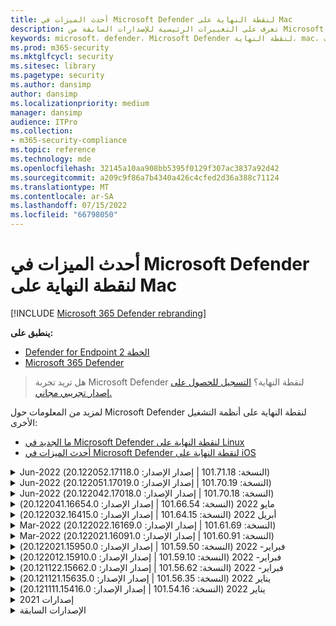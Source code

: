 ```yaml
---
title: أحدث الميزات في Microsoft Defender لنقطة النهاية على Mac
description: تعرف على التغييرات الرئيسية للإصدارات السابقة من Microsoft Defender لنقطة النهاية على Mac.
keywords: microsoft، defender، Microsoft Defender لنقطة النهاية، mac، التثبيت، macos، whatsnew
ms.prod: m365-security
ms.mktglfcycl: security
ms.sitesec: library
ms.pagetype: security
ms.author: dansimp
author: dansimp
ms.localizationpriority: medium
manager: dansimp
audience: ITPro
ms.collection:
- m365-security-compliance
ms.topic: reference
ms.technology: mde
ms.openlocfilehash: 32145a10aa908bb5395f0129f307ac3837a92d42
ms.sourcegitcommit: a209c9f86a7b4340a426c4cfed2d36a388c71124
ms.translationtype: MT
ms.contentlocale: ar-SA
ms.lasthandoff: 07/15/2022
ms.locfileid: "66798050"
---
```

# <a name="whats-new-in-microsoft-defender-for-endpoint-on-mac"></a>أحدث الميزات في Microsoft Defender لنقطة النهاية على Mac

[!INCLUDE [Microsoft 365 Defender rebranding](../../includes/microsoft-defender.md)]

**ينطبق على:**
- [Defender for Endpoint الخطة 2](https://go.microsoft.com/fwlink/p/?linkid=2154037)
- [Microsoft 365 Defender](https://go.microsoft.com/fwlink/?linkid=2118804)

> هل تريد تجربة Microsoft Defender لنقطة النهاية؟ [التسجيل للحصول على إصدار تجريبي مجاني.](https://signup.microsoft.com/create-account/signup?products=7f379fee-c4f9-4278-b0a1-e4c8c2fcdf7e&ru=https://aka.ms/MDEp2OpenTrial?ocid=docs-wdatp-exposedapis-abovefoldlink)

لمزيد من المعلومات حول Microsoft Defender لنقطة النهاية على أنظمة التشغيل الأخرى: 
- [ما الجديد في Microsoft Defender لنقطة النهاية على Linux](linux-whatsnew.md) 
- [أحدث الميزات في Microsoft Defender لنقطة النهاية على iOS](ios-whatsnew.md)</br>

<details>
  <summary>Jun-2022 (النسخة: 101.71.18 | إصدار الإصدار: 20.122052.17118.0)</summary>

&ensp;تم الإصدار: **يوليو 7، 2022**<br/>
&ensp;نشر: **يوليو 7، 2022**<br/>
&ensp;النسخة: **101.71.18**<br/>
&ensp;إصدار الإصدار: **20.122052.17118.0**<br/>

**أحدث الميزات**

- `mdatp connectivity test` تم توسيعه باستخدام عنوان URL إضافي يتطلب أن يعمل المنتج بشكل صحيح. عنوان URL الجديد هو [https://go.microsoft.com/fwlink/?linkid=2144709](https://go.microsoft.com/fwlink/?linkid=2144709).
- حتى الآن، لم يكن مستوى سجل المنتج ثابتا بين عمليات إعادة تشغيل المنتج. بدءا من هذا الإصدار، هناك مفتاح أداة سطر أوامر جديد يستمر في مستوى السجل. الأمر الجديد هو `mdatp log level persist --level <level>`.
- تصحيح خطأ في حزمة تثبيت المنتج قد يؤدي في حالات نادرة إلى فقدان حالة المنتج أثناء التحديثات
- تحسينات الأداء لعمليات نسخ الملفات وتطبيقات macOS المضمنة
- إصلاحات الأخطاء

<br/>
</details>

<details>
  <summary>Jun-2022 (النسخة: 101.70.19 | إصدار الإصدار: 20.122051.17019.0)</summary>

&ensp;تم الإصدار: **14 يونيو 2022**<br/>
&ensp;نشر بتاريخ: **14 يونيو 2022**<br/>
&ensp;النسخة: **101.70.19**<br/>
&ensp;إصدار الإصدار: **20.122051.17019.0**<br/>

**أحدث الميزات**

- تم إصلاح خطأ حيث لم يتم تقديم الإعلامات المتعلقة بالتهديدات دائما للمستخدم النهائي.
- تحسينات الأداء & إصلاحات الأخطاء الأخرى

<br/>
</details>


<details>
  <summary>Jun-2022 (النسخة: 101.70.18 | إصدار الإصدار: 20.122042.17018.0)</summary>

&ensp;تم الإصدار: **2 يونيو 2022**<br/>
&ensp;نشر بتاريخ: **2 يونيو 2022**<br/>
&ensp;النسخة: **101.70.18**<br/>
&ensp;إصدار الإصدار: **20.122042.17018.0**<br/>

**أحدث الميزات**

- تصحيح خطأ حيث كانت حزمة التثبيت معلقة أحيانا إلى أجل غير مسمى أثناء تحديثات المنتج
- تم إصلاح خطأ حيث كان المنتج في بعض الأحيان يكتشف الملفات داخل مجلد العزل بشكل غير صحيح
- تحسينات الأداء & إصلاحات الأخطاء الأخرى

<br/>
</details>

<details>
  <summary>مايو 2022 (النسخة: 101.66.54 | إصدار الإصدار: 20.122041.16654.0) </summary>

&ensp;تم الإصدار بتاريخ: **11 مايو 2022**<br/>
&ensp;نشر بتاريخ: **11 مايو 2022**<br/>
&ensp;النسخة: **101.66.54**<br/>
&ensp;إصدار الإصدار: **20.122041.16654.0**<br/>


**أحدث الميزات**

- عالجت مشكلة `mdatp diagnostic real-time-protection-statistics` عدم طباعة مسار العملية الصحيح في بعض الحالات.
- إصلاحات الأخطاء

<br/>
</details>

<details>
  <summary>أبريل 2022 (النسخة: 101.64.15 | إصدار الإصدار: 20.122032.16415.0)</summary>

&ensp;تم الإصدار: **26 أبريل 2022**<br/>
&ensp;نشر بتاريخ: **26 أبريل 2022**<br/>
&ensp;النسخة: **101.64.15**<br/>
&ensp;إصدار الإصدار: **20.122032.16415.0**<br/>

**أحدث الميزات**

- تم إصلاح التراجع الذي تم تقديمه في الإصدار 101.61.69 حيث تظهر أيقونة قائمة الحالة أحيانا أيقونة خطأ، على الرغم من أنه لم يكن هناك أي إجراء مطلوب من المستخدم النهائي
- تم `conflicting_applications` تحسين الحقل `mdatp health` لإظهار أحدث 10 عمليات فقط وكذلك لتضمين أسماء العمليات. وهذا يسهل تحديد العمليات التي يحتمل أن تتعارض مع Microsoft Defender لنقطة النهاية for Mac.
- تم إصلاح خطأ حيث `mdatp device-control removable-media policy list` تم عرض معرف المورد ومعرف المنتج كأرقام عشرية بدلا من رقم سداسي عشري
- تحسينات الأداء & إصلاحات الأخطاء الأخرى

<br/>
</details>

<details>
  <summary>Mar-2022 (النسخة: 101.61.69 | إصدار الإصدار: 20.122022.16169.0) </summary>

&ensp;تاريخ الإصدار: **25 مارس 2022**<br/>
&ensp;نشر بتاريخ: **25 مارس 2022**<br/>
&ensp;النسخة: **101.61.69**<br/>
&ensp;إصدار الإصدار: **20.122022.16169.0**<br/>

**أحدث الميزات**

- إصلاحات الأخطاء

<br/>
</details>

<details>
  <summary>Mar-2022 (النسخة: 101.60.91 | إصدار الإصدار: 20.122021.16091.0)</summary>

&ensp;تم الإصدار: **8 مارس 2022**<br/>
&ensp;نشر بتاريخ: **8 مارس 2022**<br/>
&ensp;النسخة: **101.60.91**<br/>
&ensp;إصدار الإصدار: **20.122021.16091.0**<br/>

**أحدث الميزات**

- يحتوي هذا الإصدار على تحديث أمان ل [CVE-2022-23278](https://msrc-blog.microsoft.com/2022/03/08/guidance-for-cve-2022-23278-spoofing-in-microsoft-defender-for-endpoint/)

<br/>
</details>

<details>
  <summary>فبراير- 2022 (النسخة: 101.59.50 | إصدار الإصدار: 20.122021.15950.0) </summary>

&ensp;تم إصداره بتاريخ: **28 فبراير 2022**<br/>
&ensp;نشر بتاريخ: **28 فبراير 2022**<br/>
&ensp;النسخة: **101.59.50**<br/>
&ensp;إصدار الإصدار: **20.122021.15950.0**<br/>

**أحدث الميزات**

- يضيف هذا الإصدار الدعم لنظام التشغيل macOS 12.3. بدءا من macOS 12.3، [تقوم Apple بإزالة Python 2.7](https://developer.apple.com/documentation/macos-release-notes/macos-12_3-release-notes). لن يكون هناك إصدار Python مثبت مسبقا على macOS بشكل افتراضي. **الإجراء المطلوب**: 
  - يجب على المستخدمين تحديث Microsoft Defender لنقطة النهاية for Mac إلى الإصدار 101.59.50 (أو أحدث) قبل تحديث أجهزتهم إلى macOS Monterey 12.3 (أو أحدث). يعد هذا الإصدار الأدنى 101.59.50 شرطا أساسيا للقضاء على المشكلات المتعلقة ب Python مع Microsoft Defender لنقطة النهاية for Mac على macOS Monterey.
  - بالنسبة إلى عمليات النشر عن بعد، يجب تحديث إعدادات MDM الموجودة إلى Microsoft Defender لنقطة النهاية for Mac الإصدار 101.59.50 (أو أحدث). سيؤدي الدفع عبر MDM Microsoft Defender لنقطة النهاية أقدم لإصدار Mac إلى macOS Monterey 12.3 (أو أحدث) إلى فشل في التثبيت.

<br/>
</details>

<details>
  <summary>فبراير- 2022 (النسخة: 101.59.10 | إصدار الإصدار: 20.122012.15910.0)</summary>

&ensp;تم إصداره بتاريخ: **22 فبراير 2022**<br/>
&ensp;نشر بتاريخ: **22 فبراير 2022**<br/>
&ensp;النسخة: **101.59.10**<br/>
&ensp;إصدار الإصدار: **20.122012.15910.0**<br/>

**أحدث الميزات**

- تدعم أداة سطر الأوامر الآن استعادة الملفات المعزولة إلى موقع آخر غير الموقع الذي تم فيه الكشف عن الملف في الأصل. يمكن القيام بذلك من خلال `mdatp threat quarantine restore --id [threat-id] --path [destination-folder]`.
- التحكم الموسع في الجهاز لمعالجة الأجهزة المتصلة عبر Thunderbolt 3
- تحسين معالجة نهج التحكم في الجهاز التي تحتوي على معرفات مورد ومعرف منتج غير صالحين. قبل هذا الإصدار، إذا كان النهج يحتوي على معرف واحد أو أكثر غير صالح، تم تجاهل النهج بأكمله. بدءا من هذا الإصدار، يتم تجاهل الأجزاء غير الصالحة فقط من النهج. تظهر المشاكل المتعلقة بالنهج من خلال `mdatp device-control removable-media policy list`.
- إصلاحات الأخطاء

<br/>
</details>

<details>
  <summary>فبراير- 2022 (النسخة: 101.56.62 | إصدار الإصدار: 20.121122.15662.0)</summary>

&ensp;تم إصداره بتاريخ: **7 فبراير 2022**<br/>
&ensp;نشر بتاريخ: **7 فبراير 2022**<br/>
&ensp;النسخة: **101.56.62**<br/>
&ensp;إصدار الإصدار: **20.121122.15662.0**<br/>

**أحدث الميزات**

- إصلاحات الأخطاء 

<br/>
</details>

<details>
  <summary> يناير 2022 (النسخة: 101.56.35 | إصدار الإصدار: 20.121121.15635.0)</summary>

&ensp;تاريخ الإصدار: **30 يناير 2022**<br/>
&ensp;نشر بتاريخ: **30 يناير 2022**<br/>
&ensp;النسخة: **101.56.35**<br/>
&ensp;إصدار الإصدار: **20.121121.15635.0**<br/>

**أحدث الميزات**

- تمت إعادة تسمية التطبيق من "Microsoft Defender ATP" إلى "Microsoft Defender". سيلاحظ المستخدمون النهائيون التغييرات التالية:
- تم تغيير مسار تثبيت التطبيق من `/Application/Microsoft Defender ATP.app` إلى `/Applications/Microsoft Defender.app`.
- ضمن تجربة المستخدم، تم استبدال تكرارات "Microsoft Defender ATP" ب "Microsoft Defender"
- تم حل مشكلة تعذر اتصال بعض تطبيقات VPN بسبب عامل تصفية محتوى الشبكة الموزع باستخدام Microsoft Defender لنقطة النهاية for Mac
- عالجت مشكلة تم اكتشافها في macOS 12.2 beta 2 حيث تعذر فتح حزمة التثبيت بسبب تغيير في نظام التشغيل (OS) يمنع تثبيت الحزم ذات خصائص معينة. على الرغم من أنه يبدو أن تغيير نظام التشغيل هذا غير مضمن في الإصدار النهائي من macOS 12.2، فمن المحتمل أن يعاد إدخاله في إصدار macOS مستقبلي. على هذا النحو، نشجع جميع مسؤولي المؤسسة على تحديث حزمة Microsoft Defender لنقطة النهاية في وحدة تحكم الإدارة الخاصة بهم إلى إصدار المنتج هذا (أو إصدار أحدث).
- عالجت مشكلة تمت رؤيتها على بعض أجهزة M1 حيث كان المنتج عالقا مع تعريفات مكافحة البرامج الضارة غير الصالحة وتعذر التحديث بنجاح إلى مجموعة عمل من التعريفات.
- `mdatp health`تم توسيع الإخراج باستخدام سمة إضافية يمكن `full_disk_access_enabled` استخدامها لتحديد ما إذا كان قد تم منح الوصول الكامل إلى القرص لكافة مكونات Microsoft Defender لنقطة النهاية for Mac.
- تحسينات الأداء & إصلاحات الأخطاء

<br/>
</details>

<details>
  <summary>يناير 2022 (النسخة: 101.54.16 | إصدار الإصدار: 20.121111.15416.0) </summary>

&ensp;تم الإصدار بتاريخ: **12 يناير 2022**<br/>
&ensp;نشر بتاريخ: **12 يناير 2022**<br/>
&ensp;النسخة: **101.54.16**<br/>
&ensp;إصدار الإصدار: **20.121111.15416.0**<br/>

**أحدث الميزات**

- macOS 10.14 (Mojave) لم يعد مدعوما
- بعد إيقاف إدارة إعداد المنتج من قبل المسؤول من خلال MDM، فإنه يعود الآن إلى القيمة التي كانت عليه قبل إدارته (القيمة التي تم تكوينها محليا من قبل المستخدم النهائي أو، إذا لم يتم توفير هذه القيمة المحلية بشكل صريح، فإن القيمة الافتراضية المستخدمة من قبل المنتج). قبل هذا التغيير، بعد توقف إدارة إعداد، استمرت قيمته المدارة وكانت لا تزال مستخدمة من قبل المنتج.
- تحسينات الأداء & إصلاحات الأخطاء
    
<br/>
</details>

<details><summary>إصدارات 2021 </summary><blockquote>
    <details><summary>(النسخة: 101.49.25 | إصدار الإصدار: 20.121092.14925.0)</summary>

&ensp;النسخة: **101.49.25**<br/>
&ensp;الإصدار: **20.121092.14925.0** <br/>

**أحدث الميزات**

- تمت إضافة مفتاح تبديل جديد إلى أداة سطر الأوامر للتحكم في ما إذا كان يتم مسح الأرشيفات ضوئيا أثناء عمليات الفحص عند الطلب. يمكن تكوين هذا من خلال `mdatp config scan-archives --value [enabled/disabled]`. بشكل افتراضي، يتم تعيين هذا إلى ممكن. 
- إصلاحات الأخطاء  

<br/>
</details>
 
<details><summary>(النسخة: 101.47.27 | إصدار الإصدار: 20.121082.14727.0)</summary>

&ensp;النسخة: **101.47.27**<br/>
&ensp;الإصدار: **20.121082.14727.0** <br/>

**أحدث الميزات**
- تصحيح لتجميد النظام الذي يحدث عند إيقاف التشغيل على macOS Mojave وmacOS Catalina. 

<br/>
</details>

<details><summary>(النسخة: 101.43.84 | إصدار الإصدار: 20.121082.14384.0)</summary>

&ensp;النسخة: **101.43.84**<br/>
&ensp;الإصدار: **20.121082.14384.0** <br/>

**أحدث الميزات**
- بناء المرشح لنظام التشغيل macOS 12 (مونتيري) 
- إصلاحات الأخطاء 

<br/>
</details>

<details><summary>(النسخة: 101.41.10 | إصدار الإصدار: 20.121072.14110.0)</summary>

&ensp;النسخة: **101.41.10**<br/>
&ensp;الإصدار: **20.121072.14110.0** <br/>

**أحدث الميزات**
- مفاتيح التبديل الجديدة المضافة إلى أداة سطر الأوامر: 
    - التحكم في درجة التوازي لإجراء عمليات الفحص عند الطلب. يمكن تكوين هذا من خلال `mdatp config maximum-on-demand-scan-threads --value [number-between-1-and-64]`. بشكل افتراضي، يتم استخدام درجة من التوازي من 2. 
    - التحكم في ما إذا كانت عمليات الفحص بعد تمكين تحديثات معلومات الأمان أو تعطيلها. يمكن تكوين هذا من خلال `mdatp config scan-after-definition-update --value [enabled/disabled]`. بشكل افتراضي، يتم تعيين هذا إلى ممكن. 
- يتطلب تغيير مستوى سجل المنتج الآن رفعا. 
- تحسينات الأداء & إصلاحات الأخطاء 

<br/>
</details>

<details><summary>(النسخة: 101.40.84 | إصدار الإصدار: 20.121071.14084.0)</summary>

&ensp;النسخة: **101.40.84**<br/>
&ensp;الإصدار: **20.121071.14084.0** <br/>

**أحدث الميزات**
- الدعم الأصلي لشريحة M1 
- تحسينات الأداء & إصلاحات الأخطاء 

<br/>
</details>

<details><summary>(النسخة: 101.37.97 | إصدار الإصدار: 20.121062.13797.0)</summary>

&ensp;النسخة: **101.37.97**<br/>
&ensp;الإصدار: **20.121062.13797.0** <br/>

**أحدث الميزات**
- تحسينات الأداء & إصلاحات الأخطاء 

<br/>
</details>

<details><summary>(النسخة: 101.34.28 | إصدار الإصدار: 20.121061.13428.0)</summary>

&ensp;النسخة: **101.34.28**<br/>
&ensp;الإصدار: **20.121061.13428.0** <br/>

**أحدث الميزات**
- إصلاحات الأخطاء 

<br/>
</details>

<details><summary>(النسخة: 101.34.27 | إصدار الإصدار: 20.121052.13427.0)</summary>

&ensp;النسخة: **101.34.27**<br/>
&ensp;الإصدار: **20.121052.13427.0** <br/>

**أحدث الميزات**
- إصلاحات الأخطاء 

<br/>
</details>

<details><summary>(النسخة: 101.34.20 | إصدار الإصدار: 20.121051.13420.0)</summary>

&ensp;النسخة: **101.34.20**<br/>
&ensp;الإصدار: **20.121051.13420.0** <br/>

**أحدث الميزات**
- [عنصر تحكم الجهاز لنظام التشغيل macOS](mac-device-control-overview.md)  الآن في التوفر العام. 
- تمت معالجة مشكلة تعذر بدء الفحص السريع من قائمة الحالة على macOS 11 (Big Sur). 
- إصلاحات الأخطاء الأخرى 

<br/>
</details>

<details><summary>(النسخة: 101.32.69 | إصدار الإصدار: 20.121042.13269.0)</summary>

&ensp;النسخة: **101.32.69**<br/>
&ensp;الإصدار: **20.121042.13269.0** <br/>

**أحدث الميزات**
- عالجت مشكلة حيث يمكن أن يؤدي الوصول المتزامن إلى سلسلة المفاتيح من Microsoft Defender لنقطة النهاية والتطبيقات الأخرى إلى تلف سلسلة المفاتيح.

<br/>
</details>

<details><summary>(النسخة: 101.29.64 | إصدار الإصدار: 20.121042.12964.0)</summary>

&ensp;النسخة: **101.29.64**<br/>
&ensp;الإصدار: **20.121042.12964.0** <br/> 

**أحدث الميزات**
- بدءا من هذا الإصدار، تتم معالجة التهديدات التي تم اكتشافها أثناء عمليات مكافحة الفيروسات عند الطلب التي يتم تشغيلها من خلال عميل سطر الأوامر تلقائيا. لا تزال التهديدات التي تم اكتشافها أثناء عمليات الفحص التي يتم تشغيلها من خلال واجهة المستخدم تتطلب إجراء يدويا. 
- `mdatp diagnostic real-time-protection-statistics` يدعم الآن مفتاحي تبديل إضافيين: 
    - `--sort`: فرز الإخراج تنازليا حسب العدد الإجمالي للملفات الممسوحة ضوئيا 
    - `--top N`: يعرض أعلى نتائج N (يعمل فقط إذا `--sort` تم تحديده أيضا) 
- تحسينات الأداء (خاصة عند `YARN` استخدامها) & إصلاحات الأخطاء

<br/>
</details>

<details><summary>(النسخة: 101.27.50 | إصدار الإصدار: 20.121022.12750.0)</summary>

&ensp;النسخة: **101.27.50**<br/>
&ensp;الإصدار: **20.121022.12750.0** <br/> 

**أحدث الميزات**
- إصلاح لاحتواء انتهاء صلاحية شهادة Apple ل macOS Catalina والإصدارات السابقة. يستعيد هذا الإصلاح وظيفة إدارة الثغرات الأمنية & المخاطر (TVM).  

<br/>
</details>

<details><summary>(النسخة: 101.25.69 | إصدار الإصدار: 20.121022.12569.0)</summary>

&ensp;النسخة: **101.25.69**<br/>
&ensp;الإصدار: **20.121022.12569.0** <br/> 

**أحدث الميزات**
- يتوفر Microsoft Defender لنقطة النهاية على macOS الآن في المعاينة لعملاء حكومة الولايات المتحدة. لمزيد من المعلومات، راجع  [Microsoft Defender لنقطة النهاية لعملاء حكومة الولايات المتحدة](gov.md). 
- تحسينات الأداء (خاصة للحالة التي يتم فيها استخدام تطبيق XCode Simulator) & إصلاحات الأخطاء. 

<br/>
</details>

<details><summary>(النسخة: 101.23.64 | إصدار الإصدار: 20.121021.12364.0)</summary>

&ensp;النسخة: **101.23.64**<br/>
&ensp;الإصدار: **20.121021.12364.0** <br/> 

**أحدث الميزات**
- إضافة خيار جديد إلى أداة سطر الأوامر لعرض معلومات حول آخر فحص عند الطلب. لعرض معلومات حول آخر فحص عند الطلب، قم بتشغيله `mdatp health --details antivirus`. 
- تحسينات الأداء & إصلاحات الأخطاء 

<br/>
</details>

</details>

<details><summary>الإصدارات السابقة </summary><blockquote>
<details><summary>(النسخة: 101.22.79 | إصدار الإصدار: 20.121012.12279.0)</summary>

&ensp;النسخة: **101.22.79** <br> &ensp;إصدار الإصدار: **20.121012.12279.0**<br>

**أحدث الميزات**
- تحسينات الأداء & إصلاحات الأخطاء 

<br/>
</details>

<details><summary>(النسخة: 101.19.88 | إصدار الإصدار: 20.121011.11988.0)</summary>

&ensp;النسخة:**101.19.88**<br>
&ensp;إصدار الإصدار: **20.121011.11988.0**<br>

**أحدث الميزات**
- تحسينات الأداء & إصلاحات الأخطاء 

<br/>
</details>

<details><summary>(النسخة: 101.19.48 | إصدار الإصدار: 20.120121.11948.0)</summary>

&ensp;النسخة: **101.19.48**<br>
&ensp;إصدار الإصدار: **20.120121.11948.0**<br>

**أحدث الميزات**
> [!NOTE]
> تم إهمال بناء جملة أداة سطر الأوامر القديم مع هذا الإصدار. للحصول على معلومات حول بناء الجملة الجديد، راجع [الموارد](mac-resources.md#configuring-from-the-command-line). 
- إضافة مفتاح تبديل سطر أوامر جديد لتعطيل ملحق الشبكة: `mdatp system-extension network-filter disable`. قد يكون هذا الأمر مفيدا لاستكشاف مشكلات الشبكات التي قد تكون مرتبطة Microsoft Defender لنقطة النهاية على Mac وإصلاحها. 
- تحسينات الأداء & إصلاحات الأخطاء 

<br/>
</details>

<details><summary>(النسخة: 101.19.21 | إصدار الإصدار: 20.120101.11921.0)</summary>

&ensp;النسخة: **101.19.21**<br>
&ensp;إصدار الإصدار: **20.120101.11921.0** <br>

**أحدث الميزات**
- إصلاحات الأخطاء 

<br/>
</details>

<details><summary>(النسخة: 101.15.26 | إصدار الإصدار: 20.120102.11526.0)</summary>

&ensp;النسخة: **101.15.26**<br>
&ensp;إصدار الإصدار: **20.120102.11526.0**<br>

**أحدث الميزات**
- تحسين موثوقية العامل عند التشغيل على macOS 11 Big Sur. 
- تمت إضافة رمز تبديل سطر أوامر جديد (`--ignore-exclusions`) لتجاهل استثناءات AV أثناء عمليات الفحص المخصصة (`mdatp scan custom`). 
- تحسينات الأداء & إصلاحات الأخطاء

<br/> 
</details>

<details><summary>(النسخة: 101.13.75 | إصدار الإصدار: 20.120101.11375.0)</summary>

&ensp;النسخة: **101.13.75**<br>
&ensp;إصدار الإصدار: **20.120101.11375.0**<br>

**أحدث الميزات** 
- تمت إزالة الحالات عندما كان Microsoft Defender لنقطة النهاية يقوم بتشغيل خطأ macOS 11 (Big Sur) الذي يظهر في ذعر kernel. 
- تم إصلاح تسرب الذاكرة في ملحق نظام أمان نقطة النهاية عند التشغيل على mac 11 (Big Sur). 
- إصلاحات الأخطاء 

<br/>
</details>

<details><summary>(النسخة: 101.10.72)</summary>

&ensp;النسخة: **101.10.72** <br>

**أحدث الميزات** 
- إصلاحات الأخطاء  

<br/>
</details>

<details><summary>(النسخة: 101.09.61)</summary>

&ensp;النسخة: **101.09.61**<br>

**أحدث الميزات** 
- إضافة تفضيل مدار جديد [لتعطيل خيار إرسال الملاحظات](mac-preferences.md#show--hide-option-to-send-feedback). 
- تظهر أيقونة قائمة الحالة الآن حالة سليمة عند إدارة إعدادات المنتج. في السابق، كانت أيقونة قائمة الحالة تعرض حالة تحذير أو خطأ، على الرغم من إدارة إعدادات المنتج من قبل المسؤول. 
- تحسينات الأداء & إصلاحات الأخطاء 

<br/>
</details>

<details><summary>(النسخة: 101.09.50)</summary>

&ensp;النسخة: **101.09.50**<br>

**أحدث الميزات** 
- تم التحقق من صحة إصدار المنتج هذا على macOS Big Sur 11 beta 9. 
- بناء الجملة الجديد لأداة سطر الأوامر mdatp هو الآن الصيغة الافتراضية. لمزيد من المعلومات حول بناء الجملة الجديد، راجع [موارد Microsoft Defender لنقطة النهاية على macOS](mac-resources.md#configuring-from-the-command-line). 
> [!NOTE]
> ستتم إزالة بناء جملة أداة سطر الأوامر القديمة من المنتج في **1 يناير 2021**.
- موسعة `mdatp diagnostic create` بمعلمة جديدة (`--path [directory]`) تسمح بحفظ سجلات التشخيص في دليل مختلف. 
- تحسينات الأداء & إصلاحات الأخطاء 

<br/>
</details>

<details><summary>(النسخة: 101.09.49)</summary>

&ensp;النسخة: **101.09.49**<br>

**أحدث الميزات** 
- تحسينات واجهة المستخدم للتمييز بين الاستثناءات التي يديرها مسؤول تكنولوجيا المعلومات مقابل الاستثناءات التي يحددها المستخدم المحلي. 
- تحسين استخدام وحدة المعالجة المركزية أثناء عمليات الفحص عند الطلب. 
- تحسينات الأداء & إصلاحات الأخطاء 

<br/>
</details>

<details><summary>(النسخة: 101.07.23)</summary>

&ensp;النسخة: **101.07.23**<br>

**أحدث الميزات** 
- إضافة حقول جديدة إلى إخراج `mdatp --health` التحقق من حالة الوضع الخامل ومعرف مجموعة EDR. 
> [!NOTE]
> `mdatp --health` سيتم استبدالها `mdatp health` في تحديث المنتج في المستقبل. 
- تم إصلاح خطأ حيث لم يتم وضع علامة على الإرسال التلقائي للعينة على أنه مدار في واجهة المستخدم. 
- تمت إضافة إعدادات جديدة للتحكم في استبقاء العناصر في محفوظات فحص مكافحة الفيروسات. يمكنك الآن [تحديد عدد الأيام للاحتفاظ بالعناصر في محفوظات](mac-preferences.md#antivirus-scan-history-retention-in-days) الفحص [وتحديد الحد الأقصى لعدد العناصر في محفوظات الفحص](mac-preferences.md#maximum-number-of-items-in-the-antivirus-scan-history). 
- إصلاحات الأخطاء 

<br/>
</details>

<details><summary>(النسخة: 101.06.63)</summary>

&ensp;النسخة: **101.06.63**<br>

**أحدث الميزات** 
- عالج تراجع الأداء المقدم في الإصدار `101.05.17`. تم تقديم التراجع مع الإصلاح لإزالة ذعر النواة التي لاحظها بعض العملاء عند الوصول إلى مشاركات SMB. لقد قمنا بعكس هذا التغيير في التعليمات البرمجية ونتحقق من طرق بديلة للقضاء على إنذارات kernel. 

<br/>
</details>

<details><summary>(النسخة: 101.05.17)</summary>

&ensp;النسخة: **101.05.17**<br> 

**أحدث الميزات** 
> [!IMPORTANT]
> نحن نعمل على بناء جملة جديد ومحسن لأداة `mdatp` سطر الأوامر. بناء الجملة الجديد هو حاليا الإعداد الافتراضي في قنوات التحديث الآجل ل Insider و Insider. نحن نشجعك على فهم نفسك باستخدام بناء الجملة الجديد هذا. سنواصل دعم بناء الجملة القديم بالتوازي مع بناء الجملة الجديد وسنوفر المزيد من الاتصال حول خطة الإهمال لبناء الجملة القديم في الأشهر القادمة. 
- عالجت إنذار kernel الذي حدث في بعض الأحيان عند الوصول إلى مشاركات ملفات SMB. 
- تحسينات الأداء & إصلاحات الأخطاء 

<br/>
</details>

<details><summary>(النسخة: 101.05.16)</summary>

&ensp;النسخة: **101.05.16**<br>

**أحدث الميزات** 
- تحسينات على منطق الفحص السريع لتقليل عدد الملفات الممسوحة ضوئيا بشكل كبير. 
- تمت إضافة دعم   [الإكمال التلقائي](mac-resources.md#how-to-enable-autocompletion)لأداة سطر الأوامر. 
- إصلاحات الأخطاء 

<br/>
</details>

<details><summary>(النسخة: 101.03.12)</summary>

&ensp;النسخة: **101.03.12**<br>

**أحدث الميزات** 
- تحسينات الأداء & إصلاحات الأخطاء 

<br/>
</details>

<details><summary>(النسخة: 101.01.54)</summary>

&ensp;النسخة: **101.01.54**<br>

**أحدث الميزات** 
- تحسينات حول التوافق مع Time Machine 
- تحسينات إمكانية وصول ذوي الاحتياجات الخاصة 
- تحسينات الأداء & إصلاحات الأخطاء 

<br/>
</details>

<details><summary>(النسخة: 101.00.31)</summary>

&ensp;النسخة: **101.00.31** <br>

**أحدث الميزات** 
-  [تجربة محسنة لإلحاق المنتجات لمستخدمي Intune](/mem/intune/apps/apps-advanced-threat-protection-macos) 
-  [تدعم استثناءات الحماية من الفيروسات الآن أحرف البدل](mac-exclusions.md#supported-exclusion-types)
- إضافة القدرة على تشغيل عمليات فحص مكافحة الفيروسات من القائمة السياقية لنظام التشغيل macOS. يمكنك الآن النقر بزر الماوس الأيمن فوق ملف أو مجلد في "الباحث" وتحديد **"المسح الضوئي" باستخدام Microsoft Defender لنقطة النهاية**. 
- لا يسمح المثبت الآن بخفض المنتجات الموضعية بشكل صريح. إذا كنت بحاجة إلى إصدار أقدم، فقم أولا بإلغاء تثبيت الإصدار الموجود وإعادة تكوين جهازك. 
- تحسينات الأداء الأخرى & إصلاحات الأخطاء 

<br/>
</details>

<details><summary>(النسخة: 100.90.27)</summary>

&ensp;النسخة: **100.90.27** <br>   

**أحدث الميزات** 
- يمكنك الآن [تعيين قناة](mac-updates.md#set-the-channel-name) تحديث Microsoft Defender لنقطة النهاية على macOS تختلف عن قناة التحديث على مستوى النظام. 
- أيقونة منتج جديد 
- تحسينات أخرى لتجربة المستخدم 
- إصلاحات الأخطاء 

<br/>
</details>

<details><summary>(النسخة: 100.86.92)</summary>

&ensp;النسخة: **100.86.92**<br>

**أحدث الميزات** 
- تحسينات حول التوافق مع Time Machine 
- عالجت مشكلة عدم تنظيف المنتج في بعض الأحيان لكافة الملفات الموجودة ضمن `/Library/Application Support/Microsoft/Defender` أثناء إلغاء التثبيت. 
- تقليل استخدام وحدة المعالجة المركزية للمنتج عند تحديث منتجات Microsoft من خلال التحديث التلقائي لبرامج Microsoft. 
- تحسينات الأداء الأخرى & إصلاحات الأخطاء 

<br/>
</details>

<details><summary>(النسخة: 100.86.91)</summary>

&ensp;النسخة: **100.86.91**<br>

**أحدث الميزات**
> [!CAUTION]
> لضمان الحماية الأكثر اكتمالا لأجهزة macOS والتوافق مع توقف Apple عن تسليم تحديثات الأمان الأصلية لنظام التشغيل macOS إلى إصدارات نظام التشغيل الأقدم من [الحالية - 2]، لن يتم دعم نشر MDATP for Mac والتحديثات على macOS Sierra [10.12]. سيتم تسليم تحديثات وتحسينات MDATP for Mac إلى الأجهزة التي تشغل الإصدارات Catalina [10.15]، و Mojave [10.14]، و High Sierra [10.13].
>
> إذا كان لديك بالفعل MDATP for Mac تم نشره على أجهزة Sierra [10.12]، فالرجاء الترقية إلى أحدث إصدار من macOS لإزالة مخاطر فقدان الحماية.

-  تحسينات الأداء & إصلاحات الأخطاء 

<br/>
</details>

<details><summary>(النسخة: 100.83.73)</summary>

&ensp;النسخة: **100.83.73**<br>

**أحدث الميزات**
- إضافة المزيد من عناصر التحكم لمسؤولي تكنولوجيا المعلومات حول [إدارة الاستثناءات](mac-preferences.md#exclusion-merge-policy) [، وإدارة إعدادات نوع التهديد](mac-preferences.md#threat-type-settings-merge-policy)، [وإجراءات التهديد غير مسموح بها](mac-preferences.md#disallowed-threat-actions). 
- عندما لا يتم تمكين الوصول إلى القرص الكامل على الجهاز، يتم الآن عرض تحذير في قائمة الحالة. 
- تحسينات الأداء & إصلاحات الأخطاء
 
<br/>
</details>

<details><summary>(النسخة: 100.82.60)</summary>

&ensp;النسخة: **100.82.60** <br>

**أحدث الميزات**
- عالجت مشكلة فشل المنتج في البدء في متابعة تحديث التعريف.

<br/> 
</details>

<details><summary>(النسخة: 100.80.42)</summary>

&ensp;النسخة: **100.80.42**<br>

**أحدث الميزات**
- إصلاحات الأخطاء

<br/> 
</details>

<details><summary>(النسخة: 100.79.42)</summary>

&ensp;النسخة: **100.79.42**<br>

**أحدث الميزات**
- تم إصلاح مشكلة تداخل Microsoft Defender لنقطة النهاية على Mac في بعض الأحيان مع Time Machine. 
- إضافة مفتاح تبديل جديد إلى الأداة المساعدة لسطر الأوامر لاختبار الاتصال بخدمة الواجهة الخلفية
 
  ```bash
  mdatp connectivity test
  ```
- تمت إضافة القدرة على عرض محفوظات المخاطر الكاملة في واجهة المستخدم (يمكن الوصول إليها من طريقة عرض **محفوظات** الحماية). 
- تحسينات الأداء & إصلاحات الأخطاء

<br/>
</details>

<details><summary>(النسخة: 100.72.15)</summary> 

&ensp;النسخة: **100.72.15**<br>

**أحدث الميزات**
- إصلاحات الأخطاء 

<br/>
</details>

<details><summary>(النسخة: 100.70.99)</summary> 

&ensp;النسخة: **100.70.99**<br>

**أحدث الميزات**
- عالجت مشكلة تؤثر على قدرة بعض المستخدمين على الترقية إلى macOS Catalina عند تمكين الحماية في الوقت الحقيقي. حدثت هذه المشكلة المتفرقة بسبب Microsoft Defender لنقطة النهاية تأمين الملفات داخل حزمة ترقية Catalina أثناء فحصها بحثا عن التهديدات، ما أدى إلى حالات فشل في تسلسل الترقية.

<br/>
</details> 

<details><summary>(النسخة: 100.68.99)</summary> 

&ensp;النسخة: **100.68.99**<br>

**أحدث الميزات**
- إضافة القدرة على تكوين وظيفة الحماية من الفيروسات للتشغيل في [الوضع السلبي](mac-preferences.md#enforcement-level-for-antivirus-engine). 
- تحسينات الأداء & إصلاحات الأخطاء 

<br/>
</details>

<details><summary>(النسخة: 100.65.28)</summary> 

&ensp;النسخة: **100.65.28**<br>

**أحدث الميزات**
- تمت إضافة دعم ل macOS Catalina. 
> [!CAUTION]
> يحتوي macOS 10.15 (Catalina) على تحسينات أمان وخصوصية جديدة. بدءا من هذا الإصدار، بشكل افتراضي، لا يمكن للتطبيقات الوصول إلى مواقع معينة على القرص (مثل المستندات والتنزيلات وسطح المكتب وما إلى ذلك) دون موافقة صريحة. في حالة عدم وجود هذه الموافقة، لن يتمكن Microsoft Defender لنقطة النهاية من حماية جهازك بشكل كامل.
> 
> تعتمد آلية منح هذه الموافقة على كيفية نشرك Microsoft Defender لنقطة النهاية:
> 
> - لعمليات النشر اليدوية، راجع الإرشادات المحدثة في [موضوع النشر اليدوي](mac-install-manually.md#how-to-allow-full-disk-access).
> - بالنسبة إلى عمليات النشر المدارة، راجع الإرشادات المحدثة في النشر   [المستند إلى JAMF](mac-install-with-jamf.md)ومواضيع  [النشر المستندة إلى Microsoft Intune](mac-install-with-intune.md#create-system-configuration-profiles). 

- تحسينات الأداء & إصلاحات الأخطاء 

<br/>
</details>

<br/><br/>
</details>